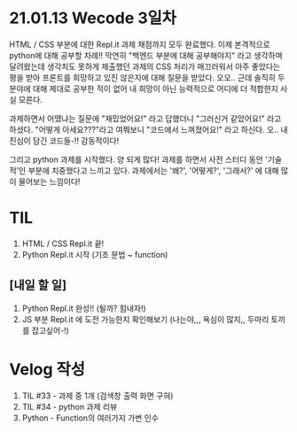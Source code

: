 # 21.01.13 Wecode 3일차
HTML / CSS 부분에 대한 Repl.it 과제 채점까지 모두 완료했다.
이제 본격적으로 python에 대해 공부할 차례!!
막연히 "백엔드 부분에 대해 공부해야지" 라고 생각하며 달려왔는데 생각치도 못하게 제출했던 과제의 CSS 처리가 매끄러워서 아주 좋았다는 평을 받아 프론트를 희망하고 있진 않은지에 대해 질문을 받았다.
오오.. 근데 솔직히 두 분야에 대해 제대로 공부한 적이 없어 내 희망이 아닌 능력적으로 어디에 더 적합한지 사실 모른다.

과제하면서 어땠냐는 질문에 "재밌었어요!" 라고 답했더니 "그러신거 같았어요!" 라고 하셨다.
"어떻게 아세요???"라고 여쭤보니 "코드에서 느껴졌어요!" 라고 하신다.
오.. 내 진심이 담긴 코드들-!! 감동적이다!

그리고 python 과제를 시작했다. 양 되게 많다!
과제를 하면서 사전 스터디 동안 '기술적'인 부분에 치중했다고 느끼고 있다. 과제에서는 '왜?', '어떻게?', '그래서?' 에 대해 많이 물어보는 느낌이다!

# TIL
1. HTML / CSS Repl.it 끝!
2. Python Repl.it 시작 (기초 문법 ~ function)

## [내일 할 일]
1. Python Repl.it 완성!! (될까? 힘내자!)
2. JS 부분 Repl.it 에 도전 가능한지 확인해보기 (나는야,,, 욕심이 많지,, 두마리 토끼를 잡고싶어-!)


# Velog 작성
1. TIL #33 - 과제 중 1개 (검색창 출력 화면 구혀)
2. TIL #34 - python 과제 리뷰
3. Python - Function의 여러가지 가변 인수
